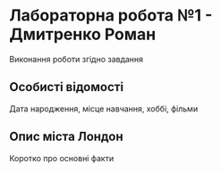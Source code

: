 # Лабораторна робота №1 - Дмитренко Роман

Виконання роботи згідно завдання

## Особисті відомості

Дата народження, місце навчання, хоббі, фільми

## Опис міста Лондон

Коротко про основні факти